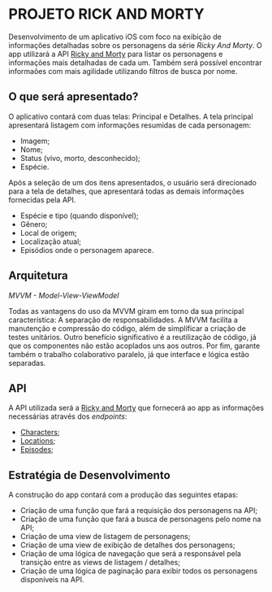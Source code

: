 # PROJETO RICK AND MORTY

Desenvolvimento de um aplicativo iOS com foco na exibição de informações detalhadas sobre os personagens da série _Ricky And Morty_. O app utilizará a API [Ricky and Morty](https://rickandmortyapi.com/documentation/) para listar os personagens e informações mais detalhadas de cada um. Também será possível encontrar informaões com mais agilidade utilizando filtros de busca por nome.

## O que será apresentado?

O aplicativo contará com duas telas: Principal e Detalhes.
A tela principal apresentará listagem com informações resumidas de cada personagem: 

- Imagem;
- Nome;
- Status (vivo, morto, desconhecido);
- Espécie. 

Após a seleção de um dos itens apresentados, o usuário será direcionado para a tela de detalhes, que apresentará todas as demais informações fornecidas pela API.

- Espécie e tipo (quando disponível);
- Gênero;
- Local de origem;
- Localização atual;
- Episódios onde o personagem aparece. 

## Arquitetura

_MVVM - Model-View-ViewModel_

Todas as vantagens do uso da MVVM giram em torno da sua principal característica: A separação de responsabilidades. A MVVM facilita a manutenção e compressão do código, além de simplificar a criação de testes unitários. Outro benefício significativo é a reutilização de código, já que os componentes não estão acoplados uns aos outros. Por fim, garante também o trabalho colaborativo paralelo, já que interface e lógica estão separadas. 

## API

A API utilizada será a [Ricky and Morty](https://rickandmortyapi.com/documentation/) que fornecerá ao app as informações necessárias através dos _endpoints_:

- [Characters](https://rickandmortyapi.com/api/character);
- [Locations](https://rickandmortyapi.com/api/location);
- [Episodes](https://rickandmortyapi.com/api/episode);


## Estratégia de Desenvolvimento

A construção do app contará com a produção das seguintes etapas: 

- Criação de uma função que fará a requisição dos personagens na API;
- Criação de uma função que fará a busca de personagens pelo nome na API;
- Criação de uma view de listagem de personagens;
- Criação de uma view de exibição de detalhes dos personagens;
- Criação de uma lógica de navegação que será a responsável pela transição entre as views de listagem / detalhes;
- Criação de uma lógica de paginação para exibir todos os personagens disponíveis na API.
